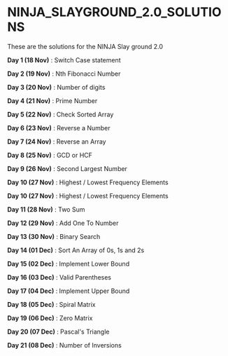 # NINJA_SLAYGROUND_2.0_SOLUTIONS
These are the solutions for the NINJA Slay ground 2.0

**Day 1 (18 Nov)** : Switch Case statement

**Day 2 (19 Nov)** : Nth Fibonacci Number

**Day 3 (20 Nov)** : Number of digits

**Day 4 (21 Nov)** : Prime Number

**Day 5 (22 Nov)** : Check Sorted Array

**Day 6 (23 Nov)** : Reverse a Number

**Day 7 (24 Nov)** : Reverse an Array

**Day 8 (25 Nov)** :  GCD or HCF

**Day 9 (26 Nov)** :  Second Largest Number

**Day 10 (27 Nov)** : Highest / Lowest Frequency Elements

**Day 10 (27 Nov)** : Highest / Lowest Frequency Elements

**Day 11 (28 Nov)** :  Two Sum

**Day 12 (29 Nov)** :  Add One To Number

**Day 13 (30 Nov)** :  Binary Search

**Day 14 (01 Dec)** :  Sort An Array of 0s, 1s and 2s

**Day 15 (02 Dec)** :  Implement Lower Bound

**Day 16 (03 Dec)** :  Valid Parentheses

**Day 17 (04 Dec)** :  Implement Upper Bound

**Day 18 (05 Dec)** :  Spiral Matrix

**Day 19 (06 Dec)** :  Zero Matrix

**Day 20 (07 Dec)** :  Pascal's Triangle

**Day 21 (08 Dec)** :  Number of Inversions

